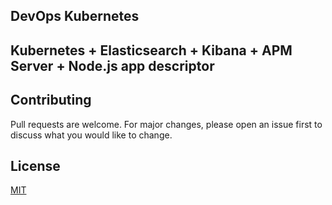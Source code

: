 ## DevOps Kubernetes


## Kubernetes + Elasticsearch + Kibana + APM Server + Node.js app descriptor


## Contributing
Pull requests are welcome. For major changes, please open an issue first to discuss what you would like to change.

## License
[MIT](https://choosealicense.com/licenses/mit/)
